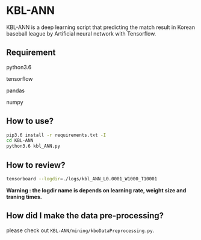 # KBL-ANN
KBL-ANN is a deep learning script that predicting the match result in Korean baseball league by Artificial neural network with Tensorflow.

## Requirement

python3.6

tensorflow

pandas

numpy

## How to use?

```bash
pip3.6 install -r requirements.txt -I
cd KBL-ANN
python3.6 kbl_ANN.py
```

## How to review?

```bash
tensorboard --logdir=./logs/kbl_ANN_L0.0001_W1000_T10001
```

**Warning : the logdir name is depends on learning rate, weight size and traning times.**

## How did I make the data pre-processing?

please check out ```KBL-ANN/mining/kboDataPreprocessing.py```.
